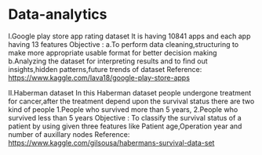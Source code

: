 # Data-analytics
I.Google play store app rating dataset
It is having 10841 apps and each app having 13 features
Objective :
a.To perform data cleaning,structuring to make more appropriate usable format for better decision making
b.Analyzing the dataset for interpreting results and to find out insights,hidden patterns,future trends of dataset
Reference: https://www.kaggle.com/lava18/google-play-store-apps

II.Haberman dataset
In this Haberman dataset people undergone treatment for cancer,after the treatment depend upon the survival status there are two kind of people
1.People who survived more than 5 years,
2.People who survived less than 5 years
Objective : To classify the survival status of a patient by using given three features like Patient age,Operation year and number of auxillary nodes
Reference: https://www.kaggle.com/gilsousa/habermans-survival-data-set
